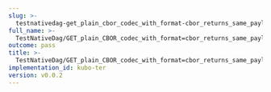```yaml
---
slug: >-
  testnativedag-get_plain_cbor_codec_with_format-cbor_returns_same_payload_as_format-dag-cbor_but_with_plain_content-type-body
full_name: >-
  TestNativeDag/GET_plain_CBOR_codec_with_format=cbor_returns_same_payload_as_format=dag-cbor_but_with_plain_Content-Type/Body
outcome: pass
title: >-
  TestNativeDag/GET_plain_CBOR_codec_with_format=cbor_returns_same_payload_as_format=dag-cbor_but_with_plain_Content-Type/Body
implementation_id: kubo-ter
version: v0.0.2
---
```



